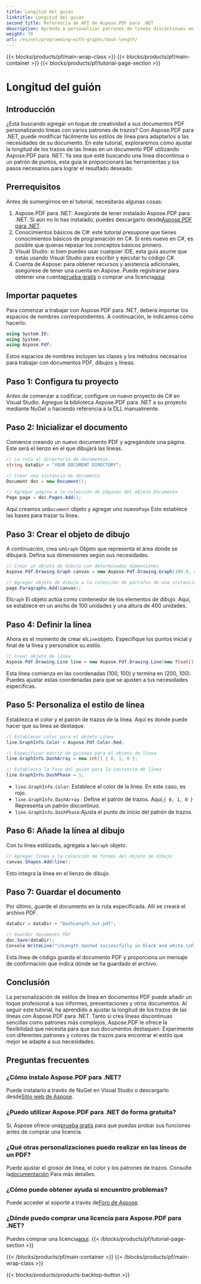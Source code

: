 ```yaml
---
title: Longitud del guión
linktitle: Longitud del guión
second_title: Referencia de API de Aspose.PDF para .NET
description: Aprenda a personalizar patrones de líneas discontinuas en archivos PDF con Aspose.PDF para .NET con nuestra guía paso a paso. Perfecta para agregar estilo a sus documentos.
weight: 70
url: /es/net/programming-with-graphs/dash-length/
---
```


{{< blocks/products/pf/main-wrap-class >}}
{{< blocks/products/pf/main-container >}}
{{< blocks/products/pf/tutorial-page-section >}}

# Longitud del guión

## Introducción

¿Está buscando agregar un toque de creatividad a sus documentos PDF personalizando líneas con varios patrones de trazos? Con Aspose.PDF para .NET, puede modificar fácilmente los estilos de línea para adaptarlos a las necesidades de su documento. En este tutorial, exploraremos cómo ajustar la longitud de los trazos de las líneas en un documento PDF utilizando Aspose.PDF para .NET. Ya sea que esté buscando una línea discontinua o un patrón de puntos, esta guía le proporcionará las herramientas y los pasos necesarios para lograr el resultado deseado.

## Prerrequisitos

Antes de sumergirnos en el tutorial, necesitarás algunas cosas:

1. Aspose.PDF para .NET: Asegúrate de tener instalado Aspose.PDF para .NET. Si aún no lo has instalado, puedes descargarlo desde[Aspose.PDF para .NET](https://releases.aspose.com/pdf/net/).
2. Conocimientos básicos de C#: este tutorial presupone que tienes conocimientos básicos de programación en C#. Si eres nuevo en C#, es posible que quieras repasar los conceptos básicos primero.
3. Visual Studio: si bien puedes usar cualquier IDE, esta guía asume que estás usando Visual Studio para escribir y ejecutar tu código C#.
4.  Cuenta de Aspose: para obtener recursos y asistencia adicionales, asegúrese de tener una cuenta en Aspose. Puede registrarse para obtener una cuenta[prueba gratis](https://releases.aspose.com/) o comprar una licencia[aquí](https://purchase.aspose.com/buy).

## Importar paquetes

Para comenzar a trabajar con Aspose.PDF para .NET, deberá importar los espacios de nombres correspondientes. A continuación, le indicamos cómo hacerlo:

```csharp
using System.IO;
using System;
using Aspose.Pdf;
```

Estos espacios de nombres incluyen las clases y los métodos necesarios para trabajar con documentos PDF, dibujos y líneas.

## Paso 1: Configura tu proyecto

Antes de comenzar a codificar, configure un nuevo proyecto de C# en Visual Studio. Agregue la biblioteca Aspose.PDF para .NET a su proyecto mediante NuGet o haciendo referencia a la DLL manualmente. 

## Paso 2: Inicializar el documento

Comience creando un nuevo documento PDF y agregándole una página. Este será el lienzo en el que dibujará las líneas.

```csharp
// La ruta al directorio de documentos.
string dataDir = "YOUR DOCUMENT DIRECTORY";

// Crear una instancia de documento
Document doc = new Document();

// Agregar página a la colección de páginas del objeto Documento
Page page = doc.Pages.Add();
```

 Aquí creamos un`Document` objeto y agregar uno nuevo`Page` Esto establece las bases para trazar tu línea.

## Paso 3: Crear el objeto de dibujo

 A continuación, crea un`Graph` Objeto que representa el área donde se dibujará. Defina sus dimensiones según sus necesidades.

```csharp
// Crear un objeto de dibujo con determinadas dimensiones
Aspose.Pdf.Drawing.Graph canvas = new Aspose.Pdf.Drawing.Graph(100.0, 400.0);

// Agregar objeto de dibujo a la colección de párrafos de una instancia de página
page.Paragraphs.Add(canvas);
```

 El`Graph` El objeto actúa como contenedor de los elementos de dibujo. Aquí, se establece en un ancho de 100 unidades y una altura de 400 unidades.

## Paso 4: Definir la línea

 Ahora es el momento de crear el`Line`objeto. Especifique los puntos inicial y final de la línea y personalice su estilo.

```csharp
// Crear objeto de línea
Aspose.Pdf.Drawing.Line line = new Aspose.Pdf.Drawing.Line(new float[] { 100, 100, 200, 100 });
```

Esta línea comienza en las coordenadas (100, 100) y termina en (200, 100). Puedes ajustar estas coordenadas para que se ajusten a tus necesidades específicas.

## Paso 5: Personaliza el estilo de línea

Establezca el color y el patrón de trazos de la línea. Aquí es donde puede hacer que su línea se destaque.

```csharp
// Establecer color para el objeto Línea
line.GraphInfo.Color = Aspose.Pdf.Color.Red;

// Especificar matriz de guiones para el objeto de línea
line.GraphInfo.DashArray = new int[] { 0, 1, 0 };

// Establezca la fase del guión para la instancia de línea
line.GraphInfo.DashPhase = 1;
```

- `line.GraphInfo.Color`: Establece el color de la línea. En este caso, es rojo.
- `line.GraphInfo.DashArray` : Define el patrón de trazos. Aquí,`{ 0, 1, 0 }` Representa un patrón discontinuo.
- `line.GraphInfo.DashPhase`:Ajusta el punto de inicio del patrón de trazos.

## Paso 6: Añade la línea al dibujo

 Con tu línea estilizada, agrégala a la`Graph` objeto.

```csharp
// Agregar línea a la colección de formas del objeto de dibujo
canvas.Shapes.Add(line);
```

Esto integra la línea en el lienzo de dibujo.

## Paso 7: Guardar el documento

Por último, guarde el documento en la ruta especificada. Allí se creará el archivo PDF.

```csharp
dataDir = dataDir + "DashLength_out.pdf";

// Guardar documento PDF
doc.Save(dataDir);
Console.WriteLine("\nLength dashed successfully in black and white.\nFile saved at " + dataDir);
```

Esta línea de código guarda el documento PDF y proporciona un mensaje de confirmación que indica dónde se ha guardado el archivo.

## Conclusión

La personalización de estilos de línea en documentos PDF puede añadir un toque profesional a sus informes, presentaciones y otros documentos. Al seguir este tutorial, ha aprendido a ajustar la longitud de los trazos de las líneas con Aspose.PDF para .NET. Tanto si crea líneas discontinuas sencillas como patrones más complejos, Aspose.PDF le ofrece la flexibilidad que necesita para que sus documentos destaquen. Experimente con diferentes patrones y colores de trazos para encontrar el estilo que mejor se adapte a sus necesidades.

## Preguntas frecuentes

### ¿Cómo instalo Aspose.PDF para .NET?
 Puede instalarlo a través de NuGet en Visual Studio o descargarlo desde[Sitio web de Aspose](https://releases.aspose.com/pdf/net/).

### ¿Puedo utilizar Aspose.PDF para .NET de forma gratuita?
 Sí, Aspose ofrece una[prueba gratis](https://releases.aspose.com/) para que puedas probar sus funciones antes de comprar una licencia.

### ¿Qué otras personalizaciones puedo realizar en las líneas de un PDF?
 Puede ajustar el grosor de línea, el color y los patrones de trazos. Consulte la[documentación](https://reference.aspose.com/pdf/net/) Para más detalles.

### ¿Cómo puedo obtener ayuda si encuentro problemas?
 Puede acceder al soporte a través de[Foro de Aspose](https://forum.aspose.com/c/pdf/10).

### ¿Dónde puedo comprar una licencia para Aspose.PDF para .NET?
Puedes comprar una licencia[aquí](https://purchase.aspose.com/buy).
{{< /blocks/products/pf/tutorial-page-section >}}

{{< /blocks/products/pf/main-container >}}
{{< /blocks/products/pf/main-wrap-class >}}

{{< blocks/products/products-backtop-button >}}
